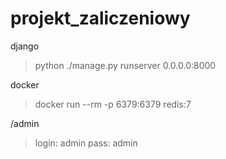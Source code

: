 # projekt_zaliczeniowy

django

>python ./manage.py runserver 0.0.0.0:8000

docker

>docker run --rm -p 6379:6379 redis:7

/admin

>login: admin
>pass: admin
